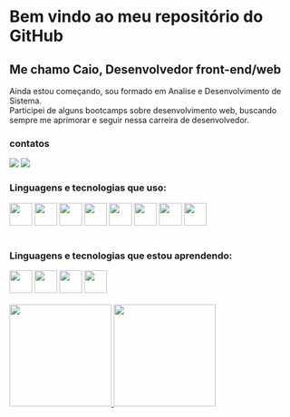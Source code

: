 # Bem vindo ao meu repositório do GitHub
## Me chamo Caio, Desenvolvedor front-end/web
Ainda estou começando, sou formado em Analise e Desenvolvimento de Sistema.<br>
Participei de alguns bootcamps sobre desenvolvimento web, buscando sempre me aprimorar e seguir nessa carreira de desenvolvedor.

### contatos
<div>
  <a href = "mailto:caiosd.dev@gmail.com"><img loading="lazy" src="https://img.shields.io/badge/Gmail-D14836?style=for-the-badge&logo=gmail&logoColor=white" target="_blank"></a>
  <a href="https://www.linkedin.com/in/aqueroz" target="_blank"><img loading="lazy" src="https://img.shields.io/badge/-LinkedIn-%230077B5?style=for-the-badge&logo=linkedin&logoColor=white" target="_blank"></a>  
</div>

### Linguagens e tecnologias que uso:
<div>
  <img src="https://cdn.jsdelivr.net/gh/devicons/devicon@latest/icons/html5/html5-original-wordmark.svg" width="40" height="40" />
  <img src="https://cdn.jsdelivr.net/gh/devicons/devicon@latest/icons/css3/css3-original-wordmark.svg" width="40" height="40" />
  <img src="https://cdn.jsdelivr.net/gh/devicons/devicon@latest/icons/javascript/javascript-original.svg" width="40" height="40" />
  <img src="https://cdn.jsdelivr.net/gh/devicons/devicon@latest/icons/bootstrap/bootstrap-original.svg" width="40" height="40" />
  <img src="https://cdn.jsdelivr.net/gh/devicons/devicon@latest/icons/vuejs/vuejs-original-wordmark.svg" width="40" height="40" />
  <img src="https://cdn.jsdelivr.net/gh/devicons/devicon@latest/icons/react/react-original-wordmark.svg" width="40" height="40" />
  <img src="https://cdn.jsdelivr.net/gh/devicons/devicon@latest/icons/json/json-original.svg" width="40" height="40" />
   <img src="https://cdn.jsdelivr.net/gh/devicons/devicon@latest/icons/git/git-original-wordmark.svg" width="40" height="40" />

</div>
<br>

### Linguagens e tecnologias que estou aprendendo:
<div>
  <img src="https://cdn.jsdelivr.net/gh/devicons/devicon@latest/icons/sass/sass-original.svg" width="40" height="40" />
  <img src="https://cdn.jsdelivr.net/gh/devicons/devicon@latest/icons/c/c-original.svg" width="40" height="40" />
  <img src="https://cdn.jsdelivr.net/gh/devicons/devicon@latest/icons/typescript/typescript-original.svg" width="40" height="40" />
  <img src="https://cdn.jsdelivr.net/gh/devicons/devicon@latest/icons/python/python-original-wordmark.svg" width="40" height="40" />
     
</div>
<br>
<div>
  <a href="https://github.com/seu-usuário-aqui">
  <img loading="lazy" height="180em" src="https://github-readme-stats.vercel.app/api/top-langs/?username=Aqueroz&layout=compact&langs_count=7&theme=dracula"/>
  <img loading="lazy" height="180em" src="https://github-readme-stats.vercel.app/api?username=Aqueroz&show_icons=true&theme=dracula&include_all_commits=true&count_private=true"/>
<div>
